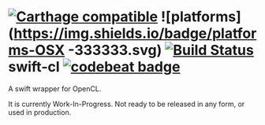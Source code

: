 [![Carthage compatible](https://img.shields.io/badge/Carthage-compatible-4BC51D.svg?style=flat)](https://github.com/Carthage/Carthage) ![platforms](https://img.shields.io/badge/platforms-OSX
-333333.svg) [![Build Status](https://travis-ci.org/Szaq/swift-cl.svg?branch=master)](https://travis-ci.org/Szaq/swift-cl)
swift-cl
[![codebeat badge](https://codebeat.co/badges/06c1939b-3344-4d6a-96e2-f751a9139411)](https://codebeat.co/projects/github-com-szaq-swift-cl)
========

A swift wrapper for OpenCL.

It is currently Work-In-Progress. Not ready to be released in any form, 
or used in production.

